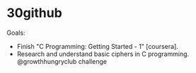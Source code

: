 # 30github
Goals:
- Finish "C Programming: Getting Started - 1" [coursera].
- Research and understand basic ciphers in C programming. 
@growthhungryclub challenge
